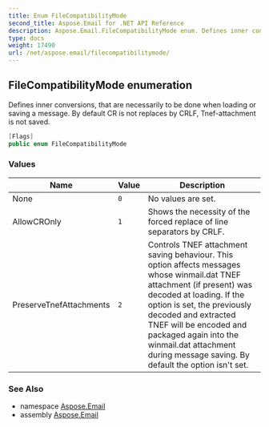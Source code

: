 ```yaml
---
title: Enum FileCompatibilityMode
second_title: Aspose.Email for .NET API Reference
description: Aspose.Email.FileCompatibilityMode enum. Defines inner conversions that are necessarily to be done when loading or saving a message. By default CR is not replaces by CRLF Tnefattachment is not saved
type: docs
weight: 17490
url: /net/aspose.email/filecompatibilitymode/
---
```

## FileCompatibilityMode enumeration

Defines inner conversions, that are necessarily to be done when loading or saving a message. By default CR is not replaces by CRLF, Tnef-attachment is not saved.

```csharp
[Flags]
public enum FileCompatibilityMode
```

### Values

| Name | Value | Description |
| --- | --- | --- |
| None | `0` | No values are set. |
| AllowCROnly | `1` | Shows the necessity of the forced replace of line separators by CRLF. |
| PreserveTnefAttachments | `2` | Controls TNEF attachment saving behaviour. This option affects messages whose winmail.dat TNEF attachment (if present) was decoded at loading. If the option is set, the previously decoded and extracted TNEF will be encoded and packaged again into the winmail.dat attachment during message saving. By default the option isn't set. |

### See Also

* namespace [Aspose.Email](../../aspose.email/)
* assembly [Aspose.Email](../../)


